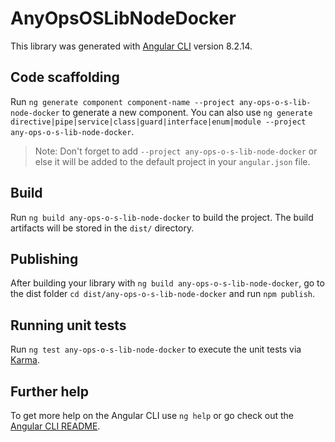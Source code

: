 # AnyOpsOSLibNodeDocker

This library was generated with [Angular CLI](https://github.com/angular/angular-cli) version 8.2.14.

## Code scaffolding

Run `ng generate component component-name --project any-ops-o-s-lib-node-docker` to generate a new component. You can also use `ng generate directive|pipe|service|class|guard|interface|enum|module --project any-ops-o-s-lib-node-docker`.
> Note: Don't forget to add `--project any-ops-o-s-lib-node-docker` or else it will be added to the default project in your `angular.json` file. 

## Build

Run `ng build any-ops-o-s-lib-node-docker` to build the project. The build artifacts will be stored in the `dist/` directory.

## Publishing

After building your library with `ng build any-ops-o-s-lib-node-docker`, go to the dist folder `cd dist/any-ops-o-s-lib-node-docker` and run `npm publish`.

## Running unit tests

Run `ng test any-ops-o-s-lib-node-docker` to execute the unit tests via [Karma](https://karma-runner.github.io).

## Further help

To get more help on the Angular CLI use `ng help` or go check out the [Angular CLI README](https://github.com/angular/angular-cli/blob/master/README.md).
